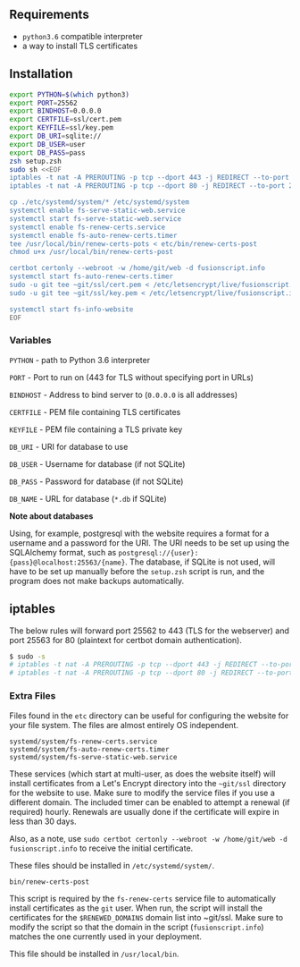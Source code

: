 ## Requirements

- `python3.6` compatible interpreter
- a way to install TLS certificates

## Installation

```sh
export PYTHON=$(which python3)
export PORT=25562
export BINDHOST=0.0.0.0
export CERTFILE=ssl/cert.pem
export KEYFILE=ssl/key.pem
export DB_URI=sqlite://
export DB_USER=user
export DB_PASS=pass
zsh setup.zsh
sudo sh <<EOF
iptables -t nat -A PREROUTING -p tcp --dport 443 -j REDIRECT --to-port 25562
iptables -t nat -A PREROUTING -p tcp --dport 80 -j REDIRECT --to-port 25563

cp ./etc/systemd/system/* /etc/systemd/system
systemctl enable fs-serve-static-web.service
systemctl start fs-serve-static-web.service
systemctl enable fs-renew-certs.service
systemctl enable fs-auto-renew-certs.timer
tee /usr/local/bin/renew-certs-pots < etc/bin/renew-certs-post
chmod u+x /usr/local/bin/renew-certs-post

certbot certonly --webroot -w /home/git/web -d fusionscript.info
systemctl start fs-auto-renew-certs.timer
sudo -u git tee ~git/ssl/cert.pem < /etc/letsencrypt/live/fusionscript.info/fullchain.pem
sudo -u git tee ~git/ssl/key.pem < /etc/letsencrypt/live/fusionscript.info/privkey.pem

systemctl start fs-info-website
EOF
```

### Variables

`PYTHON` - path to Python 3.6 interpreter

`PORT` - Port to run on (443 for TLS without specifying port in URLs)

`BINDHOST` - Address to bind server to (`0.0.0.0` is all addresses)

`CERTFILE` - PEM file containing TLS certificates

`KEYFILE` - PEM file containing a TLS private key

`DB_URI` - URI for database to use

`DB_USER` - Username for database (if not SQLite)

`DB_PASS` - Password for database (if not SQLite)

`DB_NAME` - URL for database (`*.db` if SQLite)

**Note about databases**

Using, for example, postgresql with the website requires a format for a
username and a password for the URI. The URI needs to be set up using the
SQLAlchemy format, such as `postgresql://{user}:{pass}@localhost:25563/{name}`.
The database, if SQLite is not used, will have to be set up manually before the
`setup.zsh` script is run, and the program does not make backups automatically.

## iptables

The below rules will forward port 25562 to 443 (TLS for the webserver) and port
25563 for 80 (plaintext for certbot domain authentication).

```sh
$ sudo -s
# iptables -t nat -A PREROUTING -p tcp --dport 443 -j REDIRECT --to-port 25562
# iptables -t nat -A PREROUTING -p tcp --dport 80 -j REDIRECT --to-port 25563
```

### Extra Files

Files found in the `etc` directory can be useful for configuring the
website for your file system. The files are almost entirely OS independent.

```
systemd/system/fs-renew-certs.service
systemd/system/fs-auto-renew-certs.timer
systemd/system/fs-serve-static-web.service
```

These services (which start at multi-user, as does the website itself) will
install certificates from a Let's Encrypt directory into the `~git/ssl`
directory for the website to use. Make sure to modify the service files if
you use a different domain. The included timer can be enabled to attempt a
renewal (if required) hourly. Renewals are usually done if the certificate will
expire in less than 30 days.

Also, as a note, use
`sudo certbot certonly --webroot -w /home/git/web -d fusionscript.info`
to receive the initial certificate.

These files should be installed in `/etc/systemd/system/`.

```
bin/renew-certs-post
```

This script is required by the `fs-renew-certs` service file to automatically
install certificates as the `git` user. When run, the script will install the
certificates for the `$RENEWED_DOMAINS` domain list into ~git/ssl. Make sure to
modify the script so that the domain in the script (`fusionscript.info`)
matches the one currently used in your deployment.

This file should be installed in `/usr/local/bin`.
